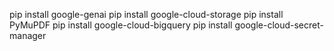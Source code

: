 

pip install google-genai
pip install google-cloud-storage
pip install PyMuPDF
pip install google-cloud-bigquery
pip install google-cloud-secret-manager







